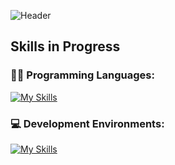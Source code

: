 ![Header](https://github.com/user-attachments/assets/2e0aae05-9fbb-4b25-840c-443b5d6aa1ee)

## Skills in Progress

  ### :woman_technologist: Programming Languages:

  [![My Skills](https://skillicons.dev/icons?i=cpp,c,java&theme=light)](https://skillicons.dev)

  ### :computer: Development Environments:

  [![My Skills](https://skillicons.dev/icons?i=vscode,idea,arduino&theme=light)](https://skillicons.dev)

<!--
## About me :rocket:
I am a robotics engineering student passionate about technology and innovation.
- 🔭 I’m currently working on ...
- 🌱 I’m currently learning ...

- 👯 I’m looking to collaborate on ...
- 🤔 I’m looking for help with ...

- 📫 How to reach me: ...
- ⚡ Fun fact: ...
-->

